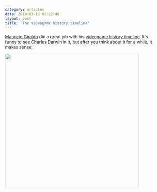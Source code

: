 ```yaml
---
category: articles
date: 2010-03-13 03:22:48
layout: post
title: 'The videogame history timeline'
---
```


<p><a href="http://www.mauriciogiraldo.com/">Mauricio Giraldo</a> did a great job with his <a href="http://www.mauriciogiraldo.com/vgline/beta/">videogame history timeline</a>. It's funny to see Charles Darwin in it, but after you think about it for a while, it makes sense:</p>

<p><a href="http://www.mauriciogiraldo.com/vgline/beta/"><img width="440" src="https://cdn.joaobordalo.com/images/static/blog/videogamehistory.png"></a></p>
